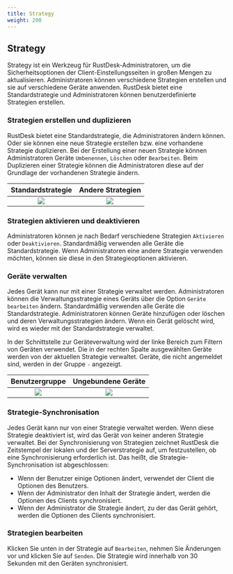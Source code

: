 ```yaml
---
title: Strategy
weight: 200
---
```


## Strategy

Strategy ist ein Werkzeug für RustDesk-Administratoren, um die Sicherheitsoptionen der Client-Einstellungsseiten in großen Mengen zu aktualisieren. Administratoren können verschiedene Strategien erstellen und sie auf verschiedene Geräte anwenden. RustDesk bietet eine Standardstrategie und Administratoren können benutzerdefinierte Strategien erstellen.

### Strategien erstellen und duplizieren

RustDesk bietet eine Standardstrategie, die Administratoren ändern können. Oder sie können eine neue Strategie erstellen bzw. eine vorhandene Strategie duplizieren. Bei der Erstellung einer neuen Strategie können Administratoren Geräte `Umbenennen`, `Löschen` oder `Bearbeiten`. Beim Duplizieren einer Strategie können die Administratoren diese auf der Grundlage der vorhandenen Strategie ändern.

| Standardstrategie | Andere Strategien |
| :--------------: | :------------: |
|  ![](/docs/en/self-host/pro/strategy/images/default_strategy.png)    |  ![](/docs/en/self-host/pro/strategy/images/other_strategy.png)    |

### Strategien aktivieren und deaktivieren

Administratoren können je nach Bedarf verschiedene Strategien `Aktivieren` oder `Deaktivieren`. Standardmäßig verwenden alle Geräte die Standardstrategie. Wenn Administratoren eine andere Strategie verwenden möchten, können sie diese in den Strategieoptionen aktivieren.

### Geräte verwalten

Jedes Gerät kann nur mit einer Strategie verwaltet werden. Administratoren können die Verwaltungsstrategie eines Geräts über die Option `Geräte bearbeiten` ändern. Standardmäßig verwenden alle Geräte die Standardstrategie. Administratoren können Geräte hinzufügen oder löschen und deren Verwaltungsstrategien ändern. Wenn ein Gerät gelöscht wird, wird es wieder mit der Standardstrategie verwaltet.

In der Schnittstelle zur Geräteverwaltung wird der linke Bereich zum Filtern von Geräten verwendet. Die in der rechten Spalte ausgewählten Geräte werden von der aktuellen Strategie verwaltet. Geräte, die nicht angemeldet sind, werden in der Gruppe `-` angezeigt.

|  Benutzergruppe  |  Ungebundene Geräte  |
| :--------------: | :------------: |
|  ![](/docs/en/self-host/pro/strategy/images/edit_devices_group.png)    |  ![](/docs/en/self-host/pro/strategy/images/edit_devices_unbinded.png)    |

### Strategie-Synchronisation

Jedes Gerät kann nur von einer Strategie verwaltet werden. Wenn diese Strategie deaktiviert ist, wird das Gerät von keiner anderen Strategie verwaltet. Bei der Synchronisierung von Strategien zeichnet RustDesk die Zeitstempel der lokalen und der Serverstrategie auf, um festzustellen, ob eine Synchronisierung erforderlich ist. Das heißt, die Strategie-Synchronisation ist abgeschlossen:

* Wenn der Benutzer einige Optionen ändert, verwendet der Client die Optionen des Benutzers.
* Wenn der Administrator den Inhalt der Strategie ändert, werden die Optionen des Clients synchronisiert.
* Wenn der Administrator die Strategie ändert, zu der das Gerät gehört, werden die Optionen des Clients synchronisiert.

### Strategien bearbeiten

Klicken Sie unten in der Strategie auf `Bearbeiten`, nehmen Sie Änderungen vor und klicken Sie auf `Senden`. Die Strategie wird innerhalb von 30 Sekunden mit den Geräten synchronisiert.
